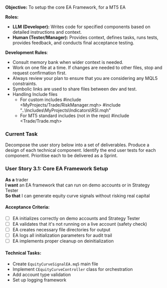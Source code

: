 **Objective:** To setup the core EA Framework, for a MT5 EA 

**Roles:**
*   **LLM (Developer):** Writes code for specified components based on detailed instructions and context.
*   **Human (Tester/Manager):** Provides context, defines tasks, runs tests, provides feedback, and conducts final acceptance testing.

**Development Rules**:
- Consult memory bank when wider context is needed.
- Work on one file at a time.  If changes are needed to other files, stop and request confirmation first.
- Always review your plan to ensure that you are considering any MQL5 constraints.
- Symbolic links are used to share files between dev and test.
- Handling Include files
    - For custom includes #include <MyProjects/Trade/RiskManager.mqh> #include "..\Includes\MyProjects\Indicators\RSI.mqh"
    - For MT5 standard includes (not in the repo) #include <Trade/Trade.mqh>
### Current Task

Decompose the user story below into a set of deliverables.
Produce a design of each technical component.
Identify the end user tests for each component.
Prioritise each to be delivered as a Sprint.
### User Story 3.1: Core EA Framework Setup

**As a** trader  
**I want** an EA framework that can run on demo accounts or in Strategy Tester  
**So that** I can generate equity curve signals without risking real capital

#### Acceptance Criteria:

- [ ] EA initializes correctly on demo accounts and Strategy Tester
- [ ] EA validates that it's not running on a live account (safety check)
- [ ] EA creates necessary file directories for output
- [ ] EA logs all initialization parameters for audit trail
- [ ] EA implements proper cleanup on deinitialization

#### Technical Tasks:

- Create `EquityCurveSignalEA.mq5` main file
- Implement `CEquityCurveController` class for orchestration
- Add account type validation
- Set up logging framework